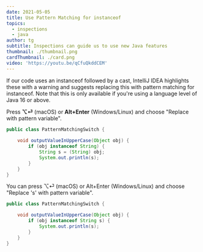 ```yaml
---
date: 2021-05-05
title: Use Pattern Matching for instanceof
topics:
  - inspections
  - java
author: tg
subtitle: Inspections can guide us to use new Java features
thumbnail: ./thumbnail.png
cardThumbnail: ./card.png
video: 'https://youtu.be/qCfuQkddCEM'
---
```


If our code uses an instanceof followed by a cast, IntelliJ IDEA highlights
these with a warning and suggests replacing this with pattern matching for
instanceof. Note that this is only available if you're using a language
level of Java 16 or above.

Press **⌥⏎** (macOS) or **Alt+Enter** (Windows/Linux) and choose "Replace with pattern variable".

```java
public class PatternMatchingSwitch {
	
	void outputValueInUpperCase(Object obj) {
		if (obj instanceof String) {
			String s = (String) obj;
			System.out.println(s);
		}
	}
}
```

You can press ⌥⏎ (macOS) or Alt+Enter (Windows/Linux) and choose "Replace 's' with pattern variable".

```java
public class PatternMatchingSwitch {

    void outputValueInUpperCase(Object obj) {
        if (obj instanceof String s) {
            System.out.println(s);
        }
    }
}
```
